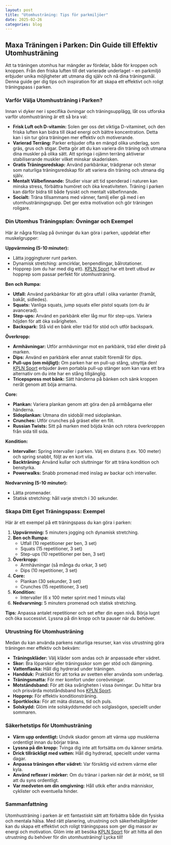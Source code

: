 ```yaml
---
layout: post
title: "Utomhusträning: Tips för parkmiljöer"
date: 2025-02-26
categories: blog
---
```


## Maxa Träningen i Parken: Din Guide till Effektiv Utomhusträning

Att ta träningen utomhus har mängder av fördelar, både för kroppen och knoppen. Från den friska luften till det varierade underlaget – en parkmiljö erbjuder unika möjligheter att utmana dig själv och nå dina träningsmål. Denna guide ger dig tips och inspiration för att skapa ett effektivt och roligt träningspass i parken.

### Varför Välja Utomhusträning i Parken?

Innan vi dyker ner i specifika övningar och träningsupplägg, låt oss utforska varför utomhusträning är ett så bra val:

*   **Frisk Luft och D-vitamin:** Solen ger oss det viktiga D-vitaminet, och den friska luften kan bidra till ökad energi och bättre koncentration. Detta kan i sin tur göra träningen mer effektiv och motiverande.
*   **Varierad Terräng:** Parker erbjuder ofta en mängd olika underlag, som gräs, grus och stigar. Detta gör att du kan variera din träning och utmana dina muskler på olika sätt. Att springa i ojämn terräng aktiverar stabiliserande muskler vilket minskar skaderisken.
*   **Gratis Träningsredskap:** Använd parkbänkar, trädgrenar och stenar som naturliga träningsredskap för att variera din träning och utmana dig själv.
*   **Mentalt Välbefinnande:** Studier visar att tid spenderad i naturen kan minska stress, förbättra humöret och öka kreativiteten. Träning i parken kan därför bidra till både fysiskt och mentalt välbefinnande.
*   **Socialt:** Träna tillsammans med vänner, familj eller gå med i en utomhusträningsgrupp. Det ger extra motivation och gör träningen roligare.

### Din Utomhus Träningsplan: Övningar och Exempel

Här är några förslag på övningar du kan göra i parken, uppdelat efter muskelgrupper:

**Uppvärmning (5-10 minuter):**

*   Lätta joggingturer runt parken.
*   Dynamisk stretching: armcirklar, benpendlingar, bålrotationer.
*   Hopprep (om du har med dig ett). [KPLN Sport](https://www.kpln.se/category/sport) har ett brett utbud av hopprep som passar perfekt för utomhusträning.

**Ben och Rumpa:**

*   **Utfall:** Använd parkbänkar för att göra utfall i olika varianter (framåt, bakåt, sidledes).
*   **Squats:** Vanliga squats, jump squats eller pistol squats (om du är avancerad).
*   **Step-ups:** Använd en parkbänk eller låg mur för step-ups. Variera höjden för att öka svårigheten.
*   **Backspark:** Stå vid en bänk eller träd för stöd och utför backspark.

**Överkropp:**

*   **Armhävningar:** Utför armhävningar mot en parkbänk, träd eller direkt på marken.
*   **Dips:** Använd en parkbänk eller annat stabilt föremål för dips.
*   **Pull-ups (om möjligt):** Om parken har en pull-up stång, utnyttja den! [KPLN Sport](https://www.kpln.se/category/sport) erbjuder även portabla pull-up stänger som kan vara ett bra alternativ om du inte har en stång tillgänglig.
*   **Tricepspress mot bänk:** Sätt händerna på bänken och sänk kroppen neråt genom att böja armarna.

**Core:**

*   **Plankan:** Variera plankan genom att göra den på armbågarna eller händerna.
*   **Sidoplankan:** Utmana din sidobål med sidoplankan.
*   **Crunches:** Utför crunches på gräset eller en filt.
*   **Russian Twists:** Sitt på marken med böjda knän och rotera överkroppen från sida till sida.

**Kondition:**

*   **Intervaller:** Spring intervaller i parken. Välj en distans (t.ex. 100 meter) och spring snabbt, följt av en kort vila.
*   **Backträning:** Använd kullar och sluttningar för att träna kondition och benstyrka.
*   **Powerwalks:** Snabb promenad med inslag av backar och intervaller.

**Nedvarvning (5-10 minuter):**

*   Lätta promenader.
*   Statisk stretching: håll varje stretch i 30 sekunder.

### Skapa Ditt Eget Träningspass: Exempel

Här är ett exempel på ett träningspass du kan göra i parken:

1.  **Uppvärmning:** 5 minuters jogging och dynamisk stretching.
2.  **Ben och Rumpa:**
    *   Utfall (10 repetitioner per ben, 3 set)
    *   Squats (15 repetitioner, 3 set)
    *   Step-ups (10 repetitioner per ben, 3 set)
3.  **Överkropp:**
    *   Armhävningar (så många du orkar, 3 set)
    *   Dips (10 repetitioner, 3 set)
4.  **Core:**
    *   Plankan (30 sekunder, 3 set)
    *   Crunches (15 repetitioner, 3 set)
5.  **Kondition:**
    *   Intervaller (6 x 100 meter sprint med 1 minuts vila)
6.  **Nedvarvning:** 5 minuters promenad och statisk stretching.

**Tips:** Anpassa antalet repetitioner och set efter din egen nivå. Börja lugnt och öka successivt. Lyssna på din kropp och ta pauser när du behöver.

### Utrustning för Utomhusträning

Medan du kan använda parkens naturliga resurser, kan viss utrustning göra träningen mer effektiv och bekväm:

*   **Träningskläder:** Välj kläder som andas och är anpassade efter vädret.
*   **Skor:** Bra löparskor eller träningsskor som ger stöd och dämpning.
*   **Vattenflaska:** Håll dig hydrerad under träningen.
*   **Handduk:** Praktiskt för att torka av svetten eller använda som underlag.
*   **Träningsmatta:** För mer komfort under coreövningar.
*   **Motståndsband:** För att öka svårigheten i vissa övningar. Du hittar bra och prisvärda motståndsband hos [KPLN Sport](https://www.kpln.se/category/sport).
*   **Hopprep:** För effektiv konditionsträning.
*   **Sportklocka:** För att mäta distans, tid och puls.
*   **Solskydd:** Glöm inte solskyddsmedel och solglasögon, speciellt under sommaren.

### Säkerhetstips för Utomhusträning

*   **Värm upp ordentligt:** Undvik skador genom att värma upp musklerna ordentligt innan du börjar träna.
*   **Lyssna på din kropp:** Tvinga dig inte att fortsätta om du känner smärta.
*   **Drick tillräckligt med vatten:** Håll dig hydrerad, speciellt under varma dagar.
*   **Anpassa träningen efter vädret:** Var försiktig vid extrem värme eller kyla.
*   **Använd reflexer i mörker:** Om du tränar i parken när det är mörkt, se till att du syns ordentligt.
*   **Var medveten om din omgivning:** Håll utkik efter andra människor, cyklister och eventuella hinder.

### Sammanfattning

Utomhusträning i parken är ett fantastiskt sätt att förbättra både din fysiska och mentala hälsa. Med rätt planering, utrustning och säkerhetsåtgärder kan du skapa ett effektivt och roligt träningspass som ger dig massor av energi och motivation. Glöm inte att besöka [KPLN Sport](https://www.kpln.se/category/sport) för att hitta all den utrustning du behöver för din utomhusträning! Lycka till!
